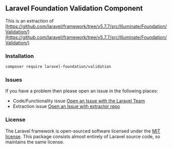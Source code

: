 ## Laravel Foundation Validation Component

This is an extraction of [https://github.com/laravel/framework/tree/v5.7.7/src/Illuminate/Foundation/Validation/](https://github.com/laravel/framework/tree/v5.7.7/src/Illuminate/Foundation/Validation/)

### Installation

```bash
composer require laravel-foundation/validation
```


### Issues

If you have a problem then please open an issue in the following places:

* Code/Functionality issue [Open an Issue with the Laravel Team](https://github.com/laravel/framework/issues/new/choose)
* Extraction issue [Open an Issue with extractor repo](https://github.com/laravel-foundation/readme/issues/new)


### License

The Laravel framework is open-sourced software licensed under the [MIT license](http://opensource.org/licenses/MIT). This package consists almost entirely of Laravel source code, so maintains the same license.
